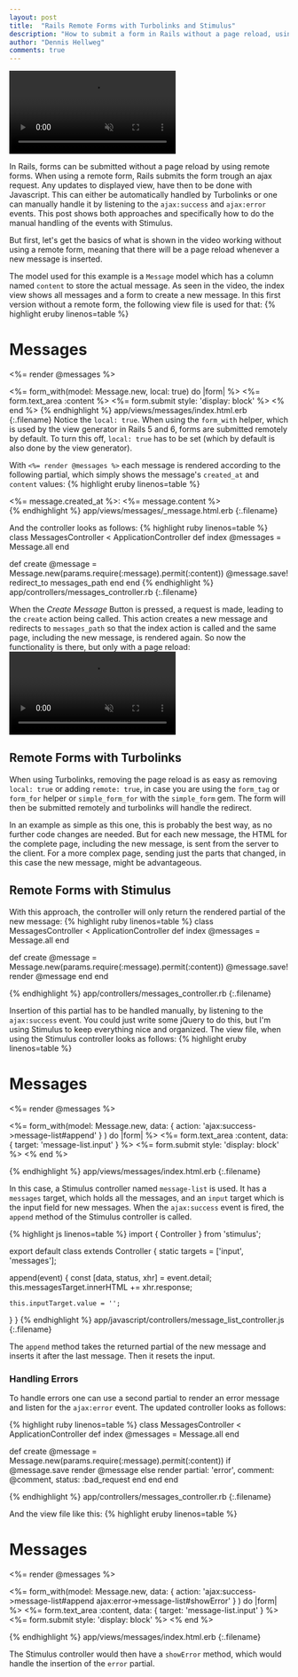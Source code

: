 ```yaml
---
layout: post
title:  "Rails Remote Forms with Turbolinks and Stimulus"
description: "How to submit a form in Rails without a page reload, using either Turbolinks or Stimulus."
author: "Dennis Hellweg"
comments: true
---
```


<video autoplay loop muted playsinline controls class="video-w80">
  <source src="/assets/remoteformsresult.mp4" type="video/mp4">
</video>

In Rails, forms can be submitted without a page reload by using remote forms.
When using a remote form, Rails submits the form trough an ajax request. Any updates
to displayed view, have then to be done with Javascript. This can either be
automatically handled by Turbolinks or one can manually handle it by listening
to the `ajax:success` and `ajax:error` events. This post shows both approaches and 
specifically how to do the manual handling of the events with Stimulus.

But first, let's get the basics of what is shown in the video working without using a remote form, meaning that 
there will be a page reload whenever a new message is inserted.

The model used for this example is a `Message` model which has a column named 
`content` to store the actual message. As seen in the video, the index view shows 
all messages and a form to create a new message. In this first version without a
remote form, the following view file is used for that:
{% highlight eruby linenos=table %}
<h1>Messages</h1>
<%= render @messages %>

<%= form_with(model: Message.new, local: true) do |form| %>
  <%= form.text_area :content %>
  <%= form.submit style: 'display: block' %>
<% end %>
{% endhighlight %}
app/views/messages/index.html.erb
{:.filename}
Notice the `local: true`. When using the `form_with` helper, which is used by the view generator
in Rails 5 and 6, forms are submitted remotely by default. To turn this off,
`local: true` has to be set (which by default is also done by the view generator).

With `<%= render @messages %>` each message is rendered according to the following partial,
which simply shows the message's `created_at` and `content` values:
{% highlight eruby linenos=table %}
<div>
  <%= message.created_at %>: <%= message.content %>
</div>
{% endhighlight %}
app/views/messages/_message.html.erb
{:.filename}

And the controller looks as follows:
{% highlight ruby linenos=table %}
class MessagesController < ApplicationController
  def index
    @messages = Message.all
  end

  def create
    @message = Message.new(params.require(:message).permit(:content))
    @message.save!
    redirect_to messages_path
  end
end
{% endhighlight %}
app/controllers/messages_controller.rb
{:.filename}

When the _Create Message_ Button is pressed, a request is made, leading to the `create` action being called.
This action creates a new message and redirects to `messages_path` so that the 
index action is called and the same page, including the new message, is rendered again.
So now the functionality is there, but only with a page reload:
<video autoplay loop muted playsinline controls class="video-w80">
  <source src="/assets/remoteformsreload.mp4" type="video/mp4">
</video>

## Remote Forms with Turbolinks
When using Turbolinks, removing the page reload is as easy as removing `local: true` or 
adding `remote: true`, in case you are using the `form_tag` or `form_for` helper or `simple_form_for` with the `simple_form` gem.
The form will then be submitted remotely and turbolinks will handle the redirect.

In an example as simple as this one, this is probably the best way, as no further 
code changes are needed. But for each new message, the HTML for the complete page,
including the new message, is sent from the server to the client. For a more
complex page, sending just the parts that changed, in this case the new message,
might be advantageous.


## Remote Forms with Stimulus
With this approach, the controller will only return the rendered partial 
of the new message:
{% highlight ruby linenos=table %}
class MessagesController < ApplicationController
  def index
    @messages = Message.all
  end

  def create
    @message = Message.new(params.require(:message).permit(:content))
    @message.save!
    render @message
  end
end

{% endhighlight %}
app/controllers/messages_controller.rb
{:.filename}

Insertion of this partial has to be handled manually, by listening to the 
`ajax:success` event. You could just write some
jQuery to do this, but I'm using Stimulus to keep everything nice and organized.
The view file, when using the Stimulus controller looks as follows:
{% highlight eruby linenos=table %}
<h1>Messages</h1>

<div data-controller='message-list'>
  <div data-target='message-list.messages'>
    <%= render @messages %>
  </div>

  <%= form_with(model: Message.new,
        data: { action: 'ajax:success->message-list#append' }
      ) do |form| %>
    <%= form.text_area :content, data: { target: 'message-list.input' } %>
    <%= form.submit style: 'display: block' %>
  <% end %>
</div>
{% endhighlight %}
app/views/messages/index.html.erb
{:.filename}

In this case, a Stimulus controller named `message-list` is used. It has a 
`messages` target, which holds all the messages, and an `input` target which is
the input field for new messages. When the `ajax:success` event is fired, the
`append` method of the Stimulus controller is called.

{% highlight js linenos=table %}
import { Controller } from 'stimulus';

export default class extends Controller {
  static targets = ['input', 'messages'];

  append(event) {
    const [data, status, xhr] = event.detail;
    this.messagesTarget.innerHTML += xhr.response;

    this.inputTarget.value = '';
  }
}
{% endhighlight %}
app/javascript/controllers/message_list_controller.js
{:.filename}

The `append` method takes the returned partial of the new message and inserts
it after the last message. Then it resets the input.

### Handling Errors
To handle errors one can use a second partial to render an error message and
listen for the `ajax:error` event. The updated controller looks as follows:

{% highlight ruby linenos=table %}
class MessagesController < ApplicationController
  def index
    @messages = Message.all
  end

  def create
    @message = Message.new(params.require(:message).permit(:content))
    if @message.save
      render @message
    else
      render partial: 'error', comment: @comment, status: :bad_request
    end
  end
end

{% endhighlight %}
app/controllers/messages_controller.rb
{:.filename}

And the view file like this:
{% highlight eruby linenos=table %}
<h1>Messages</h1>

<div data-controller='message-list'>
  <div data-target='message-list.messages'>
    <%= render @messages %>
  </div>

  <%= form_with(model: Message.new,
        data: { action: 'ajax:success->message-list#append 
                         ajax:error->message-list#showError' }
      ) do |form| %>
    <%= form.text_area :content, data: { target: 'message-list.input' } %>
    <%= form.submit style: 'display: block' %>
  <% end %>
</div>
{% endhighlight %}
app/views/messages/index.html.erb
{:.filename}

The Stimulus controller would then have a `showError` method, which would handle
the insertion of the `error` partial.

